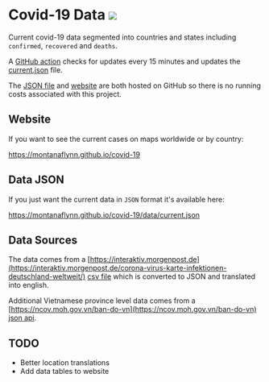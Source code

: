 # Covid-19 Data ![](https://github.com/montanaflynn/covid-19/workflows/Update%20Data/badge.svg)

Current covid-19 data segmented into countries and states including `confirmed`, `recovered` and `deaths`.

A [GitHub action](https://github.com/montanaflynn/covid-19/blob/master/.github/workflows/main.yml) checks for updates every 15 minutes and updates the [current.json](https://raw.githubusercontent.com/montanaflynn/covid-19/master/data/current.json) file.

The [JSON file](https://montanaflynn.github.io/covid-19/data/current.json) and [website](https://montanaflynn.github.io/covid-19) are both hosted on GitHub so there is no running costs associated with this project.

## Website

If you want to see the current cases on maps worldwide or by country:

https://montanaflynn.github.io/covid-19

## Data JSON

If you just want the current data in `JSON` format it's available here:

https://montanaflynn.github.io/covid-19/data/current.json

## Data Sources

The data comes from a [https://interaktiv.morgenpost.de](https://interaktiv.morgenpost.de/corona-virus-karte-infektionen-deutschland-weltweit/) [csv file](https://interaktiv.morgenpost.de/corona-virus-karte-infektionen-deutschland-weltweit/data/Coronavirus.current.v2.csv) which is converted to JSON and translated into english.

Additional Vietnamese province level data comes from a [https://ncov.moh.gov.vn/ban-do-vn](https://ncov.moh.gov.vn/ban-do-vn) [json api](https://maps.vnpost.vn/app/api/democoronas/).

## TODO

- Better location translations
- Add data tables to website
